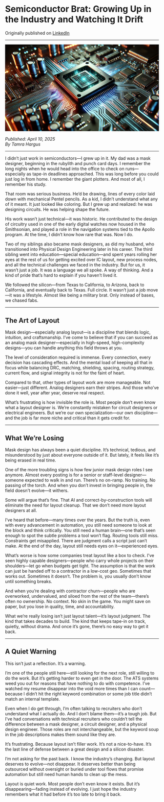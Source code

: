 # Semiconductor Brat: Growing Up in the Industry and Watching It Drift

Originally published on [LinkedIn](https://www.linkedin.com/pulse/semiconductor-brat-growing-up-industry-watching-drift-tamra-hargus-rdb6e/)

---
![Semiconductor Brat](./semiconductor-brat-header.png)

*Published: April 10, 2025*  
*By Tamra Hargus*

---

I didn’t just work in semiconductors—I grew up in it. My dad was a mask designer, beginning in the rubylith and punch card days. I remember the long nights when he would head into the office to check on runs—especially as tape-in deadlines approached. This was long before you could just log in from home. I remember the giant plotters. And most of all, I remember his study.

That room was serious business. He’d be drawing, lines of every color laid down with mechanical Pentel pencils. As a kid, I didn’t understand what any of it meant. It just looked like coloring. But I grew up and realized: he was designing circuits. He was helping shape the future.

His work wasn’t just technical—it was historic. He contributed to the design of circuitry used in one of the early digital watches now housed in the Smithsonian, and played a role in the navigation systems tied to the Apollo program. At the time, I didn’t know how rare that was. Now I do.

Two of my siblings also became mask designers, as did my husband, who transitioned into Physical Design Engineering later in his career. The third sibling went into education—special education—and spent years rolling her eyes at the rest of us for getting excited over IC layout, new process nodes, and all the technical challenges we faced in the industry. But for us, it wasn’t just a job. It was a language we all spoke. A way of thinking. And a kind of pride that’s hard to explain if you haven’t lived it.

We followed the silicon—from Texas to California, to Arizona, back to California, and eventually back to Texas. Full circle. It wasn’t just a job move—it was a lifestyle. Almost like being a military brat. Only instead of bases, we chased fabs.

---

## The Art of Layout

Mask design—especially analog layout—is a discipline that blends logic, intuition, and craftsmanship. I’ve come to believe that if you can succeed as an analog mask designer—especially in high-speed, high-complexity designs—you can handle anything this field throws at you.

The level of consideration required is immense. Every connection, every decision has cascading effects. And the mental load of keeping all that in focus while balancing DRC, matching, shielding, spacing, routing strategy, current flow, and signal integrity is not for the faint of heart.

Compared to that, other types of layout work are more manageable. Not easier—just different. Analog designers earn their stripes. And those who’ve done it well, year after year, deserve real respect.

What’s frustrating is how invisible the role is. Most people don’t even know what a layout designer is. We’re constantly mistaken for circuit designers or electrical engineers. But we’re our own specialization—our own discipline—and the job is far more niche and critical than it gets credit for.

---

## What We’re Losing

Mask design has always been a quiet discipline. It’s technical, tedious, and misunderstood by just about everyone outside of it. But lately, it feels like it’s being erased in real time.

One of the more troubling signs is how few junior mask design roles I see anymore. Almost every posting is for a senior or staff-level designer—someone expected to walk in and run. There’s no on-ramp. No training. No passing of the torch. And when you don’t invest in bringing people in, the field doesn't evolve—it withers.

Some will argue that’s fine. That AI and correct-by-construction tools will eliminate the need for layout cleanup. That we don’t need more layout designers at all.

I’ve heard that before—many times over the years. But the truth is, even with every advancement in automation, you still need someone to look at the block and think critically. You still need a human brain—one that’s seen enough to spot the subtle problems a tool won’t flag. Routing tools still miss. Constraints get misapplied. There are judgment calls a script just can’t make. At the end of the day, layout still needs eyes on it—experienced eyes.

What’s worse is how some companies treat layout like a box to check. I’ve seen highly capable designers—people who carry whole projects on their shoulders—let go when budgets get tight. The assumption is that the work can just be handed off to a contractor in a low-cost geo. Sometimes that works out. Sometimes it doesn’t. The problem is, you usually don’t know until something breaks.

And when you’re dealing with contractor churn—people who are overworked, undervalued, and siloed from the rest of the team—there’s often no ownership. No context. No skin in the game. You might save on paper, but you lose in quality, time, and accountability.

What we’re really losing isn’t just layout talent—it’s layout judgment. The kind that takes decades to build. The kind that keeps tape-in on track, quietly, without drama. And once it’s gone, there’s no easy way to get it back.

---

## A Quiet Warning

This isn’t just a reflection. It’s a warning.

I’m one of the people still here—still looking for the next role, still willing to do the work. But it’s getting harder to even get in the door. The ATS systems weed you out for reasons that have nothing to do with competence. I’ve watched my resume disappear into the void more times than I can count—because I didn’t hit the right keyword combination or some job title didn’t match an internal template.

Even when I do get through, I’m often talking to recruiters who don’t understand what I actually do. And I don’t blame them—it’s a tough job. But I’ve had conversations with technical recruiters who couldn’t tell the difference between a mask designer, a circuit designer, and a physical design engineer. Those roles are not interchangeable, but the keyword soup in the job descriptions makes them sound like they are.

It’s frustrating. Because layout isn’t filler work. It’s not a nice-to-have. It’s the last line of defense between a great design and a silicon disaster.

I’m not asking for the past back. I know the industry’s changing. But layout deserves to evolve—not disappear. It deserves better than being outsourced without oversight or buried under tool flows that promise automation but still need human hands to clean up the mess.

Layout is quiet work. Most people don’t even know it exists. But it’s disappearing—fading instead of evolving. I just hope the industry remembers what it had before it’s too late to bring it back.
